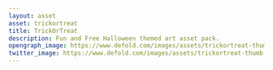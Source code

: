 ```yaml
---
layout: asset
asset: trickortreat
title: TrickOrTreat
description: Fun and Free Halloween themed art asset pack.
opengraph_image: https://www.defold.com/images/assets/trickortreat-thumb.png
twitter_image: https://www.defold.com/images/assets/trickortreat-thumb.png
---
```

